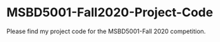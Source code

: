 # MSBD5001-Fall2020-Project-Code
Please find my project code for the MSBD5001-Fall 2020 competition.
